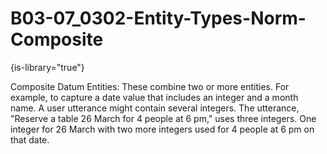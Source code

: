 # B03-07_0302-Entity-Types-Norm-Composite

{is-library="true"}

<snippet id="B03-07_0302-Entity-Types-Norm-Composite_snippet">



Composite Datum Entities: These combine two or more entities. For example, to capture a date value that includes an integer and a month name. A user utterance might contain several integers. The utterance, "Reserve a table 26 March for 4 people at 6 pm," uses three integers. One integer for 26 March with two more integers used for 4 people at 6 pm on that date.


</snippet>